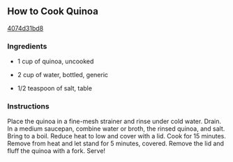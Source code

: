 ## How to Cook Quinoa

[4074d31bd8](http://tastykitchen.com/recipes/sidedishes/how-to-cook-quinoa/)

### Ingredients

 - 1 cup of quinoa, uncooked

 - 2 cup of water, bottled, generic

 - 1/2 teaspoon of salt, table

### Instructions

Place the quinoa in a fine-mesh strainer and rinse under cold water. Drain. In a medium saucepan, combine water or broth, the rinsed quinoa, and salt. Bring to a boil. Reduce heat to low and cover with a lid. Cook for 15 minutes. Remove from heat and let stand for 5 minutes, covered. Remove the lid and fluff the quinoa with a fork. Serve!